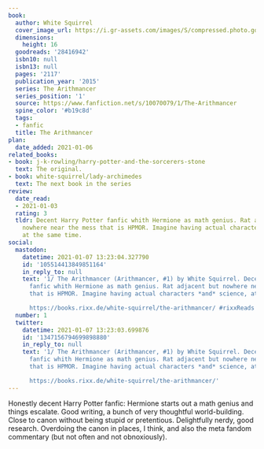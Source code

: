 ```yaml
---
book:
  author: White Squirrel
  cover_image_url: https://i.gr-assets.com/images/S/compressed.photo.goodreads.com/books/1469993496l/28416942.jpg
  dimensions:
    height: 16
  goodreads: '28416942'
  isbn10: null
  isbn13: null
  pages: '2117'
  publication_year: '2015'
  series: The Arithmancer
  series_position: '1'
  source: https://www.fanfiction.net/s/10070079/1/The-Arithmancer
  spine_color: '#b19c8d'
  tags:
  - fanfic
  title: The Arithmancer
plan:
  date_added: 2021-01-06
related_books:
- book: j-k-rowling/harry-potter-and-the-sorcerers-stone
  text: The original.
- book: white-squirrel/lady-archimedes
  text: The next book in the series
review:
  date_read:
  - 2021-01-03
  rating: 3
  tldr: Decent Harry Potter fanfic whith Hermione as math genius. Rat adjacent but
    nowhere near the mess that is HPMOR. Imagine having actual characters *and* science,
    at the same time.
social:
  mastodon:
    datetime: 2021-01-07 13:23:04.327790
    id: '105514413849851164'
    in_reply_to: null
    text: '1/ The Arithmancer (Arithmancer, #1) by White Squirrel. Decent Harry Potter
      fanfic whith Hermione as math genius. Rat adjacent but nowhere near the mess
      that is HPMOR. Imagine having actual characters *and* science, at the same time.

      https://books.rixx.de/white-squirrel/the-arithmancer/ #rixxReads'
  number: 1
  twitter:
    datetime: 2021-01-07 13:23:03.699876
    id: '1347156794699898880'
    in_reply_to: null
    text: '1/ The Arithmancer (Arithmancer, #1) by White Squirrel. Decent Harry Potter
      fanfic whith Hermione as math genius. Rat adjacent but nowhere near the mess
      that is HPMOR. Imagine having actual characters *and* science, at the same time.

      https://books.rixx.de/white-squirrel/the-arithmancer/'
---
```


Honestly decent Harry Potter fanfic: Hermione starts out a math genius and things escalate. Good writing, a bunch of
very thoughtful world-building. Close to canon without being stupid or pretentious. Delightfully nerdy, good research.
Overdoing the canon in places, I think, and also the meta fandom commentary (but not often and not obnoxiously).
